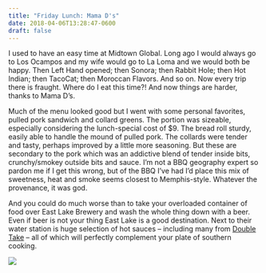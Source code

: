 ```yaml
---
title: "Friday Lunch: Mama D's"
date: 2018-04-06T13:28:47-0600
draft: false
---
```


I used to have an easy time at Midtown Global. Long ago I would always go to Los Ocampos and my wife would go to La Loma and we would both be happy. Then Left Hand opened; then Sonora; then Rabbit Hole; then Hot Indian; then TacoCat; then Moroccan Flavors. And so on. Now every trip there is fraught. Where do I eat this time?! And now things are harder, thanks to Mama D’s.

Much of the menu looked good but I went with some personal favorites, pulled pork sandwich and collard greens. The portion was sizeable, especially considering the lunch-special cost of $9\. The bread roll sturdy, easily able to handle the mound of pulled pork. The collards were tender and tasty, perhaps improved by a little more seasoning. But these are secondary to the pork which was an addictive blend of tender inside bits, crunchy/smokey outside bits and sauce. I’m not a BBQ geography expert so pardon me if I get this wrong, but of the BBQ I’ve had I’d place this mix of sweetness, heat and smoke seems closest to Memphis-style. Whatever the provenance, it was god.

And you could do much worse than to take your overloaded container of food over East Lake Brewery and wash the whole thing down with a beer. Even if beer is not your thing East Lake is a good destination. Next to their water station is huge selection of hot sauces – including many from [Double Take](http://www.doubletakesalsa.com) – all of which will perfectly complement your plate of southern cooking.

![](/images/2018/e38a8c3241.jpg)

